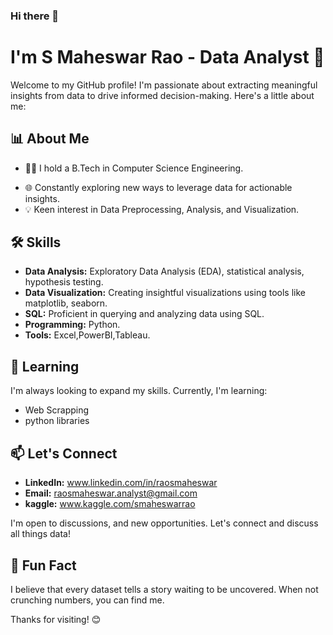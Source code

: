 ### Hi there 👋
# I'm S Maheswar Rao - Data Analyst 👨

Welcome to my GitHub profile! I'm passionate about extracting meaningful insights from data to drive informed decision-making. Here's a little about me:

## 📊 About Me

- 👩‍🎓 I hold a B.Tech in Computer Science Engineering.
<!--🚀 Currently working as a Data Analyst at [Your Current Company]. -->
- 🌐 Constantly exploring new ways to leverage data for actionable insights.
- 💡 Keen interest in  Data Preprocessing, Analysis, and Visualization.


## 🛠️ Skills

- **Data Analysis:** Exploratory Data Analysis (EDA), statistical analysis, hypothesis testing.
- **Data Visualization:** Creating insightful visualizations using tools like matplotlib, seaborn.
- **SQL:** Proficient in querying and analyzing data using SQL.
- **Programming:** Python.
- **Tools:** Excel,PowerBI,Tableau.

<!--
## 📈 Projects

Here are some projects I've worked on:

1. **[Project 1](Link-to-Project-1):** Brief description.
2. **[Project 2](Link-to-Project-2):** Brief description.
3. **[Project 3](Link-to-Project-3):** Brief description.

Feel free to explore these projects to see my data analysis skills in action!

-->

## 🌱 Learning

I'm always looking to expand my skills. Currently, I'm learning:

- Web Scrapping
- python libraries

## 📫 Let's Connect

- **LinkedIn:** www.linkedin.com/in/raosmaheswar
- **Email:** raosmaheswar.analyst@gmail.com
- **kaggle:** www.kaggle.com/smaheswarrao

I'm open to  discussions, and new opportunities. Let's connect and discuss all things data!

## 📌 Fun Fact

I believe that every dataset tells a story waiting to be uncovered. When not crunching numbers, you can find me.

Thanks for visiting! 😊

<!--
**raosmaheswar/raosmaheswar** is a ✨ _special_ ✨ repository because its `README.md` (this file) appears on your GitHub profile.

Here are some ideas to get you started:

- 🔭 I’m currently working on ...
- 🌱 I’m currently learning ...
- 👯 I’m looking to collaborate on ...
- 🤔 I’m looking for help with ...
- 💬 Ask me about ...
- 📫 How to reach me: ...
- 😄 Pronouns: ...
- ⚡ Fun fact: ...
-->
